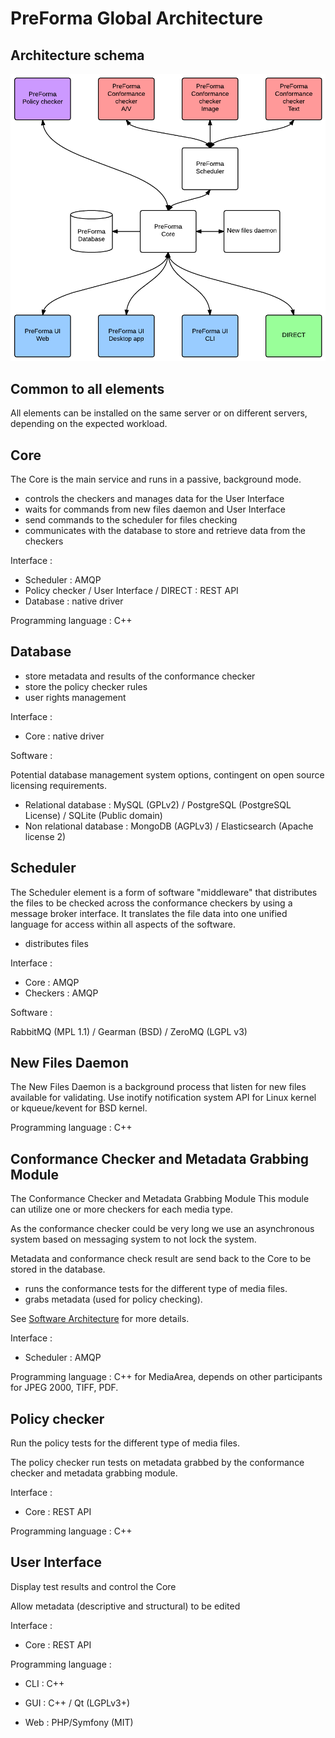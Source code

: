 # PreForma Global Architecture

## Architecture schema
![Global Architecture Schema](./GlobalArchitecture.png)

## Common to all elements

All elements can be installed on the same server or on different servers, depending on the expected workload.

## Core

The Core is the main service and runs in a passive, background mode.

* controls the checkers and manages data for the User Interface
* waits for commands from new files daemon and User Interface
* send commands to the scheduler for files checking
* communicates with the database to store and retrieve data from the checkers

Interface :

* Scheduler : AMQP
* Policy checker / User Interface / DIRECT : REST API
* Database : native driver

Programming language : C++

## Database

* store metadata and results of the conformance checker
* store the policy checker rules
* user rights management

Interface :

* Core : native driver

Software :

Potential database management system options, contingent on open source licensing requirements.

* Relational database : MySQL (GPLv2) / PostgreSQL (PostgreSQL License) / SQLite (Public domain)
* Non relational database : MongoDB (AGPLv3) / Elasticsearch (Apache license 2)

## Scheduler

The Scheduler element is a form of software "middleware" that distributes the files to be checked across the conformance checkers by using a message broker interface. It translates the file data into one unified language for access within all aspects of the software.

* distributes files

Interface :

* Core : AMQP
* Checkers : AMQP

Software : 

RabbitMQ (MPL 1.1) / Gearman (BSD) / ZeroMQ (LGPL v3)

## New Files Daemon

The New Files Daemon is a background process that listen for new files available for validating. Use inotify notification system API for Linux kernel or kqueue/kevent for BSD kernel.

Programming language : C++

## Conformance Checker and Metadata Grabbing Module

The Conformance Checker and Metadata Grabbing Module This module can utilize one or more checkers for each media type.

As the conformance checker could be very long we use an asynchronous system based on messaging system to not lock the system.

Metadata and conformance check result are send back to the Core to be stored in the database.

* runs the conformance tests for the different type of media files.
* grabs metadata (used for policy checking).

See [Software Architecture](SoftwareArchitecture.md) for more details.

Interface :

* Scheduler : AMQP

Programming language : C++ for MediaArea, depends on other participants for JPEG 2000, TIFF, PDF.

## Policy checker

Run the policy tests for the different type of media files.

The policy checker run tests on metadata grabbed by the conformance checker and metadata grabbing module.

Interface :

* Core : REST API

Programming language : C++

## User Interface

Display test results and control the Core

Allow metadata (descriptive and structural) to be edited

Interface :

* Core : REST API

Programming language :

* CLI : C++

* GUI : C++ / Qt (LGPLv3+)

* Web : PHP/Symfony (MIT)

